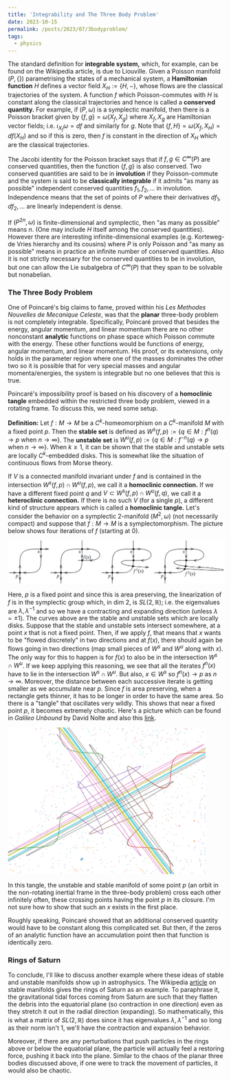 ```yaml
---
title: 'Integrability and The Three Body Problem'
date: 2023-10-15
permalink: /posts/2023/07/3bodyproblem/
tags:
  - physics
---
```


The standard definition for **integrable system,** which, for example, can be found on the Wikipedia article, is due to Liouville. Given a Poisson manifold $(P,\{\})$ parametrising the states of a mechanical system, a **Hamiltonian function** $H$ defines a vector field $X_H := \{H,-\}$, whose flows are the classical trajectories of the system. A function $f$ which Poisson-commutes with $H$ is constant along the classical trajectories and hence is called a **conserved quantity.** For example, if $(P,\omega)$ is a symplectic manifold, then there is a Poisson bracket given by $\{f,g\} = \omega(X_f,X_g)$ where $X_f,X_g$ are Hamiltonian vector fields; i.e. $\iota_{X_f} \omega = df$ and similarly for $g$. Note that $\{f,H\} = \omega(X_f,X_H) = df(X_H)$ and so if this is zero, then $f$ is constant in the direction of $X_H$ which are the classical trajectories.

The Jacobi identity for the Poisson bracket says that if $f,g \in C^\infty(P)$ are conserved quantities, then the function $\{f,g\}$ is also conserved. Two conserved quantities are said to be in **involution** if they Poisson-commute and the system is said to be **classically integrable** if it admits "as many as possible" independent conserved quantities $f_1,f_2,...$ in involution. Independence means that the set of points of $P$ where their derivatives $df_1,df_2,...$ are linearly independent is dense.

If $(P^{2n},\omega)$ is finite-dimensional and symplectic, then "as many as possible" means $n$. (One may include $H$ itself among the conserved quantities). However there are interesting infinite-dimensional examples (e.g. Korteweg-de Vries hierarchy and its cousins) where $P$ is only Poisson and "as many as possible" means in practice an infinite number of conserved quantities. Also it is not strictly necessary for the conserved quantities to be in involution, but one can allow the Lie subalgebra of $C^\infty(P)$ that they span to be solvable but nonabelian.

### The Three Body Problem

One of Poincaré's big claims to fame, proved within his _Les Methodes Nouvelles de Mecanique Celeste_, was that the **planar** three-body problem is not completely integrable. Specifically, Poincaré proved that besides the energy, angular momentum, and linear momentum there are no other nonconstant **analytic** functions on phase space which Poisson commute with the energy. These other functions would be functions of energy, angular momentum, and linear momentum. His proof, or its extensions, only holds in the parameter region where one of the masses dominates the other two so it is possible that for very special masses and angular momenta/energies, the system is integrable but no one believes that this is true. 

Poincaré's impossibility proof is based on his discovery of a **homoclinic tangle** embedded within the restricted three body problem, viewed in a rotating frame. To discuss this, we need some setup.

**Definition:** Let $f:M \to M$ be a $C^k$-homeomorphism on a $C^k$-manifold $M$ with a fixed point $p$. Then the **stable set** is defined as $W^s(f,p) := \{q \in M:f^n(q) \to p \text{ when } n \to \infty\}$. The **unstable set** is $W^u(f,p) := \{q \in M:f^{-n}(q) \to p \text{ when } n \to \infty\}$. When $k \geq 1$, it can be shown that the stable and unstable sets are locally $C^k$-embedded disks. This is somewhat like the situation of continuous flows from Morse theory.

If $V$ is a connected manifold invariant under $f$ and is contained in the intersection $W^s(f,p) \cap W^u(f,p)$, we call it a **homoclinic connection.** If we have a different fixed point $q$ and $V \subset W^s(f,p) \cap W^u(f,q)$, we call it a **heteroclinic connection.** If there is no such $V$ (for a single $p$), a different kind of structure appears which is called a **homoclinic tangle.** Let's consider the behavior on a symplectic 2-manifold $(M^2,\omega)$ (not necessarily compact) and suppose that $f:M \to M$ is a symplectomorphism. The picture below shows four iterations of $f$ (starting at 0).

![label](/files/cb9d01e72deb540850dd3bc96db149ae.png)

Here, $p$ is a fixed point and since this is area preserving, the linearization of $f$ is in the symplectic group which, in dim 2, is $SL(2,\mathbb{R})$; i.e. the eigenvalues are $\lambda,\lambda^{-1}$ and so we have a contracting and expanding direction (unless $\lambda = \pm 1$). The curves above are the stable and unstable sets which are locally disks. Suppose that the stable and unstable sets intersect somewhere, at a point $x$ that is not a fixed point. Then, if we apply $f$, that means that $x$ wants to be "flowed discretely" in two directions and at $f(x)$, there should again be flows going in two directions (map small pieces of $W^s$ and $W^u$ along with $x$). The only way for this to happen is for $f(x)$ to also be in the intersection $W^s \cap W^u$. If we keep applying this reasoning, we see that all the iterates $f^n(x)$ have to lie in the intersection $W^s \cap W^u$. But also, $x \in W^s$ so $f^n(x) \to p$ as $n \to \infty$. Moreover, the distance between each successive iterate is getting smaller as we accumulate near $p$. Since $f$ is area preserving, when a rectangle gets thinner, it has to be longer in order to have the same area. So there is a "tangle" that oscillates very wildly. This shows that near a fixed point $p$, it becomes extremely chaotic. Here's a picture which can be found in _Galileo Unbound_ by David Nolte and also this [link](https://galileo-unbound.blog/tag/standard-map/).

![label](/files/c21751dd5732aeacdad70a1cd80d98ba.png)

In this tangle, the unstable and stable manifold of some point $p$ (an orbit in the non-rotating inertial frame in the three-body problem) cross each other infinitely often, these crossing points having the point $p$ in its closure. I'm not sure how to show that such an $x$ exists in the first place.

Roughly speaking, Poincaré showed that an additional conserved quantity would have to be constant along this complicated set. But then, if the zeros of an analytic function have an accumulation point then that function is identically zero.

### Rings of Saturn

To conclude, I'll like to discuss another example where these ideas of stable and unstable manifolds show up in astrophysics. The Wikipedia [article](https://en.wikipedia.org/wiki/Stable_manifold) on stable manifolds gives the rings of Saturn as an example. To paraphrase it, the gravitational tidal forces coming from Saturn are such that they flatten the debris into the equatorial plane (so contraction in one direction) even as they stretch it out in the radial direction (expanding). So mathematically, this is what a matrix of $SL(2,\mathbb{R})$ does since it has eigenvalues $\lambda,\lambda^{-1}$ and so long as their norm isn't 1, we'll have the contraction and expansion behavior.

Moreover, if there are any perturbations that push particles in the rings above or below the equatorial plane, the particle will actually feel a restoring force, pushing it back into the plane. Similar to the chaos of the planar three bodies discussed above, if one were to track the movement of particles, it would also be chaotic.
